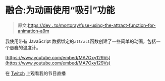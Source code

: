 # 融合:为动画使用“吸引”功能

> 原文:[https://dev . to/mortoray/fuse-using-the-attract-function-for-animation-a9m](https://dev.to/mortoray/fuse-using-the-attract-function-for-animation-a9m)

我使用带有 JavaScript 数据绑定的`attract`函数创建了一些简单的动画，包括一个愚蠢的温度计。

[https://www.youtube.com/embed/MA7Oxy129Vs](https://www.youtube.com/embed/MA7Oxy129Vs)

在 [Twitch](https://www.twitch.tv/mortoray) 上观看我的节目直播